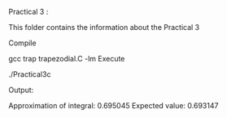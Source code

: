 Practical 3 : 

This folder contains the information about the Practical 3

Compile

gcc trap trapezodial.C -lm
Execute

./Practical3c

Output:

Approximation of integral: 0.695045 Expected value: 0.693147
